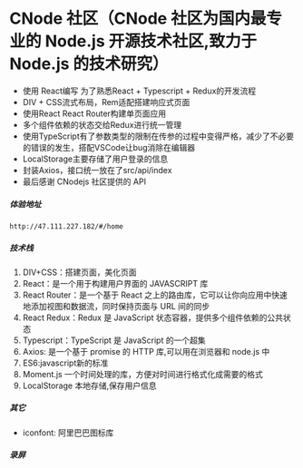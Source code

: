 
# CNode 社区（CNode 社区为国内最专业的 Node.js 开源技术社区,致力于 Node.js 的技术研究） 
- 使用 React编写 为了熟悉React + Typescript + Redux的开发流程
- DIV + CSS流式布局，Rem适配搭建响应式页面
- 使用React React Router构建单页面应用
- 多个组件依赖的状态交给Redux进行统一管理
- 使用TypeScript有了参数类型的限制在传参的过程中变得严格，减少了不必要的错误的发生，搭配VSCode让bug消除在编辑器
- LocalStorage主要存储了用户登录的信息
- 封装Axios，接口统一放在了src/api/index
- 最后感谢 CNodejs 社区提供的 API

##### 体验地址
	http://47.111.227.182/#/home
	
##### 技术栈
1. DIV+CSS：搭建页面，美化页面
2. React：是一个用于构建用户界面的 JAVASCRIPT 库
3. React Router：是一个基于 React 之上的路由库，它可以让你向应用中快速地添加视图和数据流，同时保持页面与 URL 间的同步
4. React Redux：Redux 是 JavaScript 状态容器，提供多个组件依赖的公共状态
5. Typescript：TypeScript 是 JavaScript 的一个超集
6. Axios: 是一个基于 promise 的 HTTP 库,可以用在浏览器和 node.js 中
7. ES6:javascript新的标准
8. Moment.js 一个时间处理的库，方便对时间进行格式化成需要的格式
9. LocalStorage 本地存储,保存用户信息

##### 其它
- iconfont: 阿里巴巴图标库

##### 录屏



